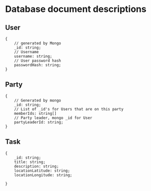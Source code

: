 # Database document descriptions
## User

    {
        // generated by Mongo
        _id: string; 
        // Username
        username: string;
        // User password hash
        passwordHash: string;
    }


## Party

    {
        // Generated by mongo
        _id: string;
        // List of _id's for Users that are on this party
        memberIds: string[]
        // Party leader, mongo _id for User
        partyLeaderId: string;
    }


## Task

    {
        _id: string;
        title: string;
        description: string;
        locationLatitude: string;
        locationLongitude: string;

    }